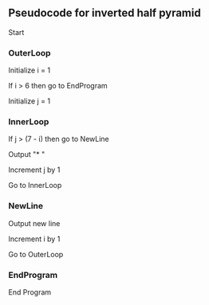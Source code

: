 ## Pseudocode for inverted half pyramid

Start

### OuterLoop
Initialize i = 1

If i > 6 then go to EndProgram

Initialize j = 1

### InnerLoop
If j > (7 - i) then go to NewLine

Output "* "

Increment j by 1

Go to InnerLoop

### NewLine
Output new line

Increment i by 1

Go to OuterLoop

### EndProgram
End Program
